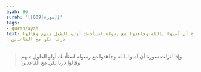 ```yaml
---
ayah: 86
surah: '[[009|سورة]]'
tags:
- quran/ayah
text: وإذا أنزلت سورة أن آمنوا بالله وجاهدوا مع رسوله استأذنك أولو الطول منهم وقالوا
  ذرنا نكن مع القاعدين
---
```

> وإذا أنزلت سورة أن آمنوا بالله وجاهدوا مع رسوله استأذنك أولو الطول منهم وقالوا ذرنا نكن مع القاعدين
